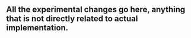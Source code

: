 ## All the experimental changes go here, anything that is not directly related to actual implementation.

